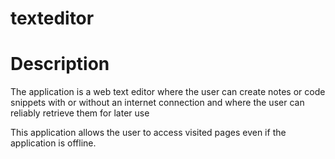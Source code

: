 # texteditor

# Description

The application is a web text editor where the user can create notes or code snippets with or without an internet connection and where the user can reliably retrieve them for later use

This application allows the user to access visited pages even if the application is offline.

